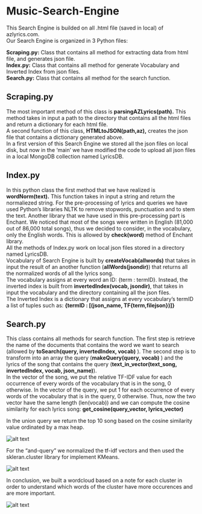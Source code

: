# Music-Search-Engine

This Search Engine is builded on all .html file (saved in local) of azlyrics.com. </br>
Our Search Engine is organized in 3 Python files:

**Scraping.py:** Class that contains all method for extracting data from html file, and generates json file. </br>
**Index.py:** Class that contains all method for generate Vocabulary and Inverted Index from json files. </br>
**Search.py:** Class that contains all method for the search function. </br>

## Scraping.py

The most important method of this class is **parsingAZLyrics(path).** This method takes in input a path to the directory that contains all the html files and return a dictionary for each html file. </br>
A second function of this class, **HTMLtoJSON(path,az),** creates the json file that contains a dictionary generated above. </br>
In a first version of this Search Engine we stored all the json files on local disk, but now in the ‘main’ we have modified the code to upload all json files in a local MongoDB collection named LyricsDB.

## Index.py

In this python class the first method that we have realized is **wordNorm(text).** This function takes in input a string and return the normaliezed string. For the pre-processing of lyrics and queries we have used Python’s libraries NLTK to remove stopwords, punctuation and 
to stem the text. Another library that we have used in this pre-processing part is Enchant. We noticed that most of the songs were written in English  (81,000 out of 86,000 total songs), thus we decided to consider, in the vocabulary, only the English words. This is allowed by **check(word)** method of Enchant library. </br>
All the methods of Index.py work on local json files stored in a directory named LyricsDB. </br>
Vocabulary of Search Engine is built by **createVocab(allwords)** that takes  in input the result of an another function (**allWords(jsondir)**) that returns all the normalized words of all the lyrics song. </br>
The vocabulary assigns at every word an ID: {term : termID}.
Instead, the inverted index is built from **invertedIndex(vocab, jsondir)**, that takes in input the vocabulary and the directory containing all the json files. </br>
The Inverted Index is a dictionary that assigns at every vocabulary’s termID a list of tuples such as: 
**{termID : [(json_name, TF{term,filejson})]}**

## Search.py

This class contains all methods for search function. The first step is retrieve the name of the documents that contains the word we want to search (allowed by **toSearch(query, invertedIndex, vocab)** ).  The second step is to transform into an array the query (**makeQuery(query, vocab)** ) and the lyrics of the song that contains the query (**text_in_vector(text_song, invertedIndex, vocab, json_name)**). </br>
In the vector of the song, we put the relative TF-IDF value for each occurrence of every words of the vocabulary that is in the song, 0 otherwise. In the vector of the query, we put 1 for each occurrence of every words of the vocabulary that is in the query, 0 otherwise.
Thus, now the two vector have the same length (len(vocab)) and we can compute the cosine similarity for each lyrics song: 
**get_cosine(query_vector, lyrics_vector)** </br>

In the union query we return the top 10 song based on the cosine similarity value ordinated by a max heap. </br>

![alt text](http://it.tinypic.com/r/2nkigzd/9)

For the “and-query” we normalized the tf-idf vectors and then used the skleran.cluster library for implement KMeans. </br>

![alt text](http://it.tinypic.com/r/11mc95e/9)

In conclusion, we built a wordcloud based on a note for each cluster in order to understand which words of the cluster have more occurences and are more important. </br>

![alt text](http://it.tinypic.com/r/4ha71y/9)


